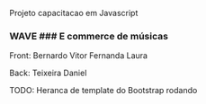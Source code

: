 Projeto capacitacao em Javascript

### WAVE ### E commerce de músicas

Front:
Bernardo
Vitor
Fernanda
Laura

Back:
Teixeira
Daniel

TODO: Heranca de template do Bootstrap rodando